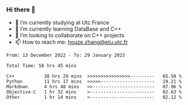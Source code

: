 ### Hi there 👋
- 🔭 I’m currently studying at Utc France
- 🌱 I’m currently learning DataBase and C++
- 👯 I’m looking to collaborate on C++ projects
- 📫 How to reach me: houze.zhang@etu.utc.fr

<!--START_SECTION:waka-->

```text
From: 13 December 2022 - To: 29 January 2023

Total Time: 58 hrs 45 mins

C++           38 hrs 29 mins  >>>>>>>>>>>>>>>>---------   65.50 %
Python        11 hrs 17 mins  >>>>>--------------------   19.21 %
Markdown      4 hrs 40 mins   >>-----------------------   07.96 %
Objective-C   1 hr 32 mins    >------------------------   02.63 %
Other         1 hr 14 mins    >------------------------   02.12 %
```

<!--END_SECTION:waka-->
